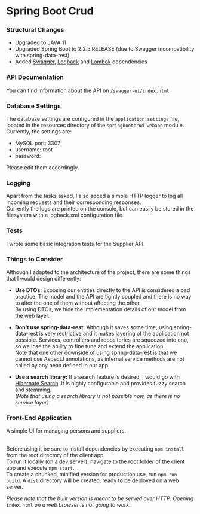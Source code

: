 # Spring Boot Crud

### Structural Changes
* Upgraded to JAVA 11
* Upgraded Spring Boot to 2.2.5.RELEASE (due to Swagger incompatibility with spring-data-rest)
* Added [Swagger](https://swagger.io/), [Logback](http://logback.qos.ch/) and [Lombok](https://projectlombok.org/) dependencies

### API Documentation
You can find information about the API on 
`/swagger-ui/index.html`

### Database Settings
The database settings are configured in the `application.settings` file, located in the resources directory of the 
`springbootcrud-webapp` module. <br>
Currently, the settings are:
* MySQL port: 3307
* username: root
* password: <no-password>

Please edit them accordingly.

### Logging
Apart from the tasks asked, I also added a simple HTTP logger to log all incoming requests and their corresponding
responses.<br>
Currently the logs are printed on the console, but can easily be stored in the filesystem with a logback.xml configuration
file.

### Tests
I wrote some basic integration tests for the Supplier API.

### Things to Consider
Although I adapted to the architecture of the project, there are some things that I would design differently:<br>
* __Use DTOs:__ Exposing our entities directly to the API is considered a bad practice. The model and the API are 
tightly coupled and there is no way to alter the one of them without affecting the other.<br>
By using DTOs, we hide the implementation details of our model from the web layer.

* __Don't use spring-data-rest:__ Although it saves some time, using spring-data-rest is very restrictive and it makes layering of the application not possible. 
Services, controllers and repositories are squeezed into one, so we lose the ability to fine tune and extend the application.<br>
Note that one other downside of using spring-data-rest is that we cannot use AspectJ annotations, as internal service methods are not
called by any bean defined in our app. 

* __Use a search library:__ If a search feature is desired, I would go with [Hibernate Search](https://hibernate.org/search/). 
It is highly configurable and provides fuzzy search and stemming.<br>
_(Note that using a search library is not possible now, as there is no service layer)_


### Front-End Application

A simple UI for managing persons and suppliers.<br><br>

Before using it be sure to install dependencies by executing `npm install` from the root directory
of the client app.<br>
To run it locally (on a dev server), navigate to the root folder of the client app and execute `npm start`.<br>
To create a chunked, minified version for production use, run `npm run build`. A `dist` directory will be created, ready 
to be deployed on a web server.<br>

_Please note that the built version is meant to be served over HTTP. Opening_ `index.html` _on a
web browser is not going to work_.
